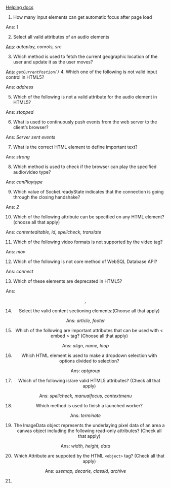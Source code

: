 [Helping docs](http://www.jomunait.com/question/upwork-html5-test-question-answer/)

 1. How many input elements can get automatic focus after page load
 
 Ans: *1*

 2. Select all valid attributes of an audio elements
 
 [Ans](https://developer.mozilla.org/en-US/docs/Web/HTML/Element/audio): *autoplay, conrols, src*

 3. Which method is used to fetch the current geographic location of the user and update it as the user moves?
 
 [Ans](https://developer.mozilla.org/en-US/docs/Web/API/Geolocation_API): 
 *```getCurrentPostion()```*
 4. Which one of the following is not valid input control in HTML5?
 
 Ans: *address*

 5. Which of the following is not  a valid attribute for the audio element in HTML5?
 
 Ans: *stopped*

 6. What is used to continuously push events from the web server to the client’s browser?
 
 Ans: *Server sent events*

 7. What is the correct HTML element to define important text?
 
 Ans: *strong*

 8. Which method is used to check if the browser can play the specified audio/video type?
 
 Ans: *canPlaytype*

 9. Which value of Socket.readyState indicates that the connection is going through the closing handshake?
 
 Ans: *2*

 10. Which of the following attribute can be specified on any HTML element? (choose all that apply)

 Ans: *contenteditable, id, spellcheck, translate*

 11. Which of the following video formats is not supported by the video tag?

 Ans: *mov*

 12. Which of the following is not core method of WebSQL Database API?

 Ans: *connect*

 13. Which of these elements are deprecated in HTML5?

 Ans: *<center>, <font>*

 14. Select the valid content sectioning elements:(Choose all that apply)

 Ans: *article, footer*

 15. Which of the following are important attributes that can be used with < embed > tag? (Choose all that apply)

 Ans: *align, name, loop*

 16. Which HTML element is used to make a dropdown selection with options divided to selection?

 Ans: *optgroup*

 17. Which of the following is/are valid HTML5 attributes? (Check all that apply)

 Ans: *spellcheck, manualfocus, contextmenu*

 18. Which method is used to finish a launched worker?

 Ans: *terminate*

 19. The ImageData object represents the underlaying pixel data of an area a canvas object including the following read-only attributes? (Check all that apply)

 Ans: *width, height, data*

 20. Which Attribute are suppoted by the HTML `<object>` tag? (Check all that apply)

 Ans: *usemap, decarle, classid, archive*

 21. 

 
